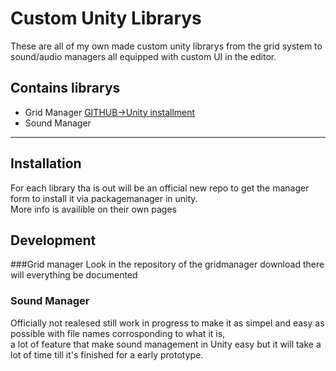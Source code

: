 # Custom Unity Librarys
These are all of my own made custom unity librarys from the grid system to sound/audio managers all equipped with custom UI in the editor.<br>

## Contains librarys
- Grid Manager [GITHUB->Unity installment](https://github.com/jiri132/GridManager-UnityLib) <br>
- Sound Manager<br>

<hr>
 
## Installation 
For each library tha is out will be an official new repo to get the manager form to install it via packagemanager in unity.<br>
More info is availible on their own pages
 
## Development
###Grid manager
Look in the repository of the gridmanager download there will everything be documented

### Sound Manager
Officially not realesed still work in progress to make it as simpel and easy as possible with file names corrosponding to what it is, <br>
a lot of feature that make sound management in Unity easy but it will take a lot of time till it's finished for a early prototype.
